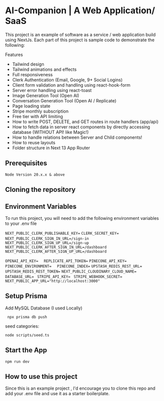 
# AI-Companion | A Web Application/ SaaS

This project is an example of software as a service / web application build using NextJs. Each part of this project is sample code to demonstrate the following: 


 Features

- Tailwind design
- Tailwind animations and effects
- Full responsiveness
- Clerk Authentication (Email, Google, 9+ Social Logins)
- Client form validation and handling using react-hook-form
- Server error handling using react-toast
- Image Generation Tool (Open AI)
- Conversation Generation Tool (Open AI / Replicate)
- Page loading state
- Stripe monthly subscription
- Free tier with API limiting
- How to write POST, DELETE, and GET routes in route handlers (app/api)
- How to fetch data in server react components by directly accessing database (WITHOUT API! like Magic!)
- How to handle relations between Server and Child components!
- How to reuse layouts
- Folder structure in Next 13 App Router


## Prerequisites
`Node Version 20.x.x & above`
## Cloning the repository
## Environment Variables

To run this project, you will need to add the following environment variables to your .env file


`NEXT_PUBLIC_CLERK_PUBLISHABLE_KEY=`
`CLERK_SECRET_KEY= `
`NEXT_PUBLIC_CLERK_SIGN_IN_URL=/sign-in `
` NEXT_PUBLIC_CLERK_SIGN_UP_URL=/sign-up`
`NEXT_PUBLIC_CLERK_AFTER_SIGN_IN_URL=/dashboard `
`NEXT_PUBLIC_CLERK_AFTER_SIGN_UP_URL=/dashboard `

`OPENAI_API_KEY= `
` REPLICATE_API_TOKEN=`
`PINECONE_API_KEY= `
`PINECONE_ENVIRONMENT= `
` PINECONE_INDEX=`
`UPSTASH_REDIS_REST_URL= `
` UPSTASH_REDIS_REST_TOKEN=`
`NEXT_PUBLIC_CLOUDINARY_CLOUD_NAME= `
`DATABASE_URL= `
`STRIPE_API_KEY= `
`STRIPE_WEBHOOK_SECRET= `
`NEXT_PUBLIC_APP_URL="http://localhost:3000" `





## Setup Prisma
Add MySQL Database (I used Locally)

` npx prisma db push`

seed categories:

`node scripts/seed.ts`



## Start the App

`npm run dev   `
## How to use this project

Since this is an example project , I'd encourage you to clone this repo and add your .env file and use it as a starter boilerplate.

